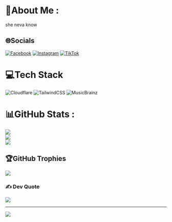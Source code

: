 # 💫About Me :
she neva know

## 🌐Socials
[![Facebook](https://img.shields.io/badge/Facebook-%231877F2.svg?logo=Facebook&logoColor=white)](https://facebook.com/yikhq09) [![Instagram](https://img.shields.io/badge/Instagram-%23E4405F.svg?logo=Instagram&logoColor=white)](https://instagram.com/yi_khq09) [![TikTok](https://img.shields.io/badge/TikTok-%23000000.svg?logo=TikTok&logoColor=white)](https://tiktok.com/@30khg09) 

# 💻Tech Stack
![Cloudflare](https://img.shields.io/badge/Cloudflare-F38020?style=for-the-badge&logo=Cloudflare&logoColor=white) ![TailwindCSS](https://img.shields.io/badge/tailwindcss-%2338B2AC.svg?style=for-the-badge&logo=tailwind-css&logoColor=white) ![MusicBrainz](https://img.shields.io/badge/Musicbrainz-EB743B?style=for-the-badge&logo=musicbrainz&logoColor=BA478F)
# 📊GitHub Stats :
![](https://github-readme-stats.vercel.app/api?username=howlongisforever&theme=chartreuse-dark&hide_border=false&include_all_commits=false&count_private=false)<br/>
![](https://github-readme-streak-stats.herokuapp.com/?user=howlongisforever&theme=chartreuse-dark&hide_border=false)<br/>
![](https://github-readme-stats.vercel.app/api/top-langs/?username=howlongisforever&theme=chartreuse-dark&hide_border=false&include_all_commits=false&count_private=false&layout=compact)

## 🏆GitHub Trophies
![](https://github-trophies.vercel.app/?username=howlongisforever&theme=radical&no-frame=false&no-bg=false&margin-w=4)

### ✍️ Dev Quote
![](https://quotes-github-readme.vercel.app/api?type=horizontal&theme=radical)


---
[![](https://visitcount.itsvg.in/api?id=howlongisforever&icon=0&color=0)](https://visitcount.itsvg.in)
